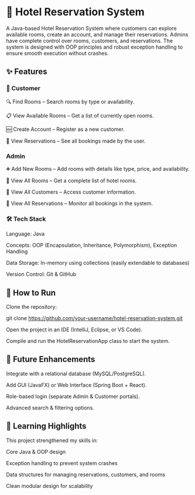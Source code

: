  # 🏨 Hotel Reservation System

A Java-based Hotel Reservation System where customers can explore available rooms, create an account, and manage their reservations. Admins have complete control over rooms, customers, and reservations. The system is designed with OOP principles and robust exception handling to ensure smooth execution without crashes.


## ✨ Features

###  👤 Customer

🔍 Find Rooms – Search rooms by type or availability.

📋 View Available Rooms – Get a list of currently open rooms.

🆕 Create Account – Register as a new customer.

📖 View Reservations – See all bookings made by the user.

### Admin

➕ Add New Rooms – Add rooms with details like type, price, and availability.

🏨 View All Rooms – Get a complete list of hotel rooms.

👥 View All Customers – Access customer information.

📝 View All Reservations – Monitor all bookings in the system.

### 🛠️ Tech Stack

Language: Java

Concepts: OOP (Encapsulation, Inheritance, Polymorphism), Exception Handling

Data Storage: In-memory using collections (easily extendable to databases)

Version Control: Git & GitHub


## 🚀 How to Run

Clone the repository:

git clone https://github.com/your-username/hotel-reservation-system.git


Open the project in an IDE (IntelliJ, Eclipse, or VS Code).

Compile and run the HotelReservationApp class to start the system.


## 📌 Future Enhancements

Integrate with a relational database (MySQL/PostgreSQL).

Add GUI (JavaFX) or Web Interface (Spring Boot + React).

Role-based login (separate Admin & Customer portals).

Advanced search & filtering options.


## 📖 Learning Highlights

This project strengthened my skills in:

Core Java & OOP design

Exception handling to prevent system crashes

Data structures for managing reservations, customers, and rooms

Clean modular design for scalability
